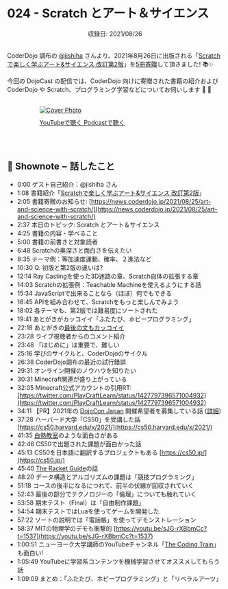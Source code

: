 # 024 - Scratch とアート＆サイエンス
<div style="text-align: center;">収録日: 2021/08/26</div><br>

CoderDojo 調布の [@jishiha](https://twitter.com/jishiha) さんより、2021年8月26日に出版される「[Scratchで楽しく学ぶアート&サイエンス 改訂第2版](https://www.nikkeibp.co.jp/atclpubmkt/book/21/S70140/)」を[5冊寄贈](https://news.coderdojo.jp/2021/08/25/art-and-science-with-scratch/)して頂きました! 📚✨

今回の DojoCast の配信では、CoderDojo 向けに寄贈された書籍の紹介および CoderDojo や Scratch、プログラミング学習などについてお伺いします 🎤 👥

<div style="margin: 30px auto; max-width: 70%;">
  <a href='https://youtu.be/Igm7lYTxkbc' target='_blank' rel='noopenner'><img src="/podcasts/24.jpg" alt="Cover Photo" style="margin-bottom: 10px;"></a>
  <div class="btn-cover">
    <a class="btn-blue" href="https://youtu.be/Igm7lYTxkbc" target='_blank' rel='noopenner'><i class="fa fa-youtube"></i> YouTubeで聴く </a>
    <a class="btn-blue" href="https://anchor.fm/coderdojo-japan/episodes/024---Scratch-e16in4n" target='_blank' rel='noopenner'><i class="fas fa-podcast"></i> Podcastで聴く </a>
  </div>
</div>

<br>

## 📝 Shownote − 話したこと

- 0:00 ゲスト自己紹介：@jishiha さん
- 1:08 書籍紹介「[Scratchで楽しく学ぶアート&サイエンス 改訂第2版](https://www.nikkeibp.co.jp/atclpubmkt/book/21/S70140/)」
- 2:05 書籍寄贈のお知らせ: [https://news.coderdojo.jp/2021/08/25/art-and-science-with-scratch/](https://news.coderdojo.jp/2021/08/25/art-and-science-with-scratch/)
- 2:37 本日のトピック: Scratch とアート＆サイエンス
- 4:25 書籍の内容・学べること
- 5:00 書籍の前書きと対象読者
- 6:48 Scratchの奥深さと面白さを伝えたい
- 8:35 テーマ例：等加速度運動、確率、２進法など
- 10:30 Q. 初版と第2版の違いは?
- 12:14 Ray Castingを使った3D迷路の章、Scratch自体の拡張する章
- 14:03 Scratchの拡張例：Teachable Machineを使えるようにする話
- 15:34 JavaScriptで出来ることなら（ほぼ）何でもできる
- 16:45 APIを組み合わせて、Scratchをもっと楽しんでみよう
- 18:02 各テーマも、第2版では難易度にソートされた
- 19:41 あとがきがカッコイイ「ふたたび、ホビープログラミング」
- 22:18 あとがきの[最後の文もカッコイイ](https://twitter.com/abee2/status/1430768488965042176)
- 23:28 ライブ視聴者からのコメント紹介
- 23:48 「はじめに」は重要で、難しい
- 25:16 学びのサイクルと、CoderDojoのサイクル
- 26:38 CoderDojo調布の最近の試行錯誤
- 29:31 オンライン開催のノウハウを知りたい
- 30:31 Minecraft関連が盛り上がっている
- 32:05 Minecraft公式アカウントの引用RT: [https://twitter.com/PlayCraftLearn/status/1427797396571004932](https://twitter.com/PlayCraftLearn/status/1427797396571004932)
- 34:11 【PR】2021年の [DojoCon Japan](https://dojocon2020.coderdojo.jp/) 開催希望者を募集している話 ([詳細](https://www.facebook.com/groups/coderdojo.jp/posts/4166403556806345/))
- 37:28 ハーバード大学「CS50」を受講した話 [https://cs50.harvard.edu/x/2021/](https://cs50.harvard.edu/x/2021/)
- 41:35 [白熱教室](https://ja.wikipedia.org/wiki/%E7%99%BD%E7%86%B1%E6%95%99%E5%AE%A4)のような面白さがある
- 42:46 CS50で出題された課題が面白かった話
- 45:13 CS50を日本語に翻訳するプロジェクトもある [https://cs50.jp/](https://cs50.jp/)
- 45:40 [The Racket Guide](https://docs.racket-lang.org/guide/)の話
- 48:20 データ構造とアルゴリズムの課題は「競技プログラミング」
- 51:18 コースの後半になるにつれて、前半の伏線が回収されていく
- 52:43 最後の部分でテクノロジーの「倫理」についても触れていく
- 53:58 期末テスト（Final）は「自由制作課題」
- 54:54 期末テストではLuaを使ってゲームを開発した
- 57:22 ソートの説明では「電話帳」を使ってデモンストレーション
- 58:37 MITの物理学のデモも衝撃的 [https://youtu.be/sJG-rXBbmCc?t=1537](https://youtu.be/sJG-rXBbmCc?t=1537)
- 1:00:51 ニューヨーク大学講師のYouTubeチャンネル「[The Coding Train](https://www.youtube.com/thecodingtrain)」も面白い!
- 1:05:49 YouTubeに学習系コンテンツを機械学習させてオススメしてもらう話
- 1:09:09 まとめ：「ふたたび、ホビープログラミング」と「リベラルアーツ」

<br><br>

